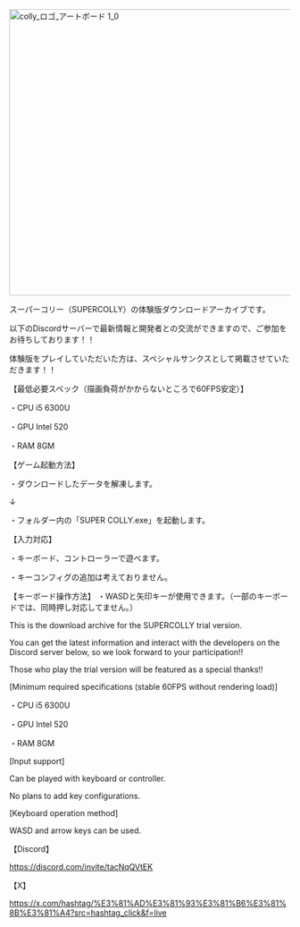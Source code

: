 <img width="1024" height="512" alt="colly_ロゴ_アートボード 1_0" src="https://github.com/user-attachments/assets/e4c9c136-4541-4b6d-bba0-d20a581581fd" />

スーパーコリー（SUPERCOLLY）の体験版ダウンロードアーカイブです。

以下のDiscordサーバーで最新情報と開発者との交流ができますので、ご参加をお待ちしております！！

体験版をプレイしていただいた方は、スペシャルサンクスとして掲載させていただきます！！

【最低必要スペック（描画負荷がかからないところで60FPS安定）】

・CPU i5 6300U 

・GPU Intel 520

・RAM 8GM 

【ゲーム起動方法】

・ダウンロードしたデータを解凍します。

↓

・フォルダー内の「SUPER COLLY.exe」を起動します。

【入力対応】

・キーボード、コントローラーで遊べます。

・キーコンフィグの追加は考えておりません。

【キーボード操作方法】
・WASDと矢印キーが使用できます。（一部のキーボードでは、同時押し対応してません。）

This is the download archive for the SUPERCOLLY trial version.

You can get the latest information and interact with the developers on the Discord server below, so we look forward to your participation!!

Those who play the trial version will be featured as a special thanks!!

[Minimum required specifications (stable 60FPS without rendering load)]

・CPU i5 6300U

・GPU Intel 520

・RAM 8GM

[Input support]

Can be played with keyboard or controller.

No plans to add key configurations.

[Keyboard operation method]

WASD and arrow keys can be used.

【Discord】

https://discord.com/invite/tacNqQVtEK

【X】

https://x.com/hashtag/%E3%81%AD%E3%81%93%E3%81%B6%E3%81%8B%E3%81%A4?src=hashtag_click&f=live


